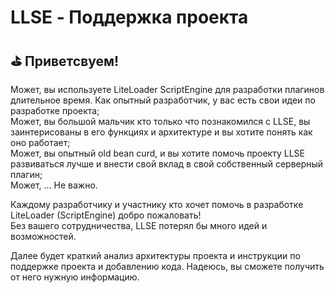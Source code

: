 <!-- translated -->

# LLSE - Поддержка проекта

## ⛳  Приветсвуем!

Может, вы используете LiteLoader ScriptEngine для разработки плагинов длительное время. Как опытный разработчик, у вас есть свои идеи по разработке проекта; <br>
Может, вы большой мальчик кто только что познакомился с LLSE, вы заинтерисованы в его функциях и архитектуре и вы хотите понять как оно работает; <br>
Может, вы опытный old bean curd, и вы хотите помочь проекту LLSE развиваться лучше и внести свой вклад в свой собственный серверный плагин; <br>
Может, ... Не важно. 

Каждому разработчику и участнику кто хочет помочь в разработке LiteLoader (ScriptEngine) добро пожаловать! <br>
Без вашего сотрудничества, LLSE потерял бы много идей и возможностей. 

Далее будет краткий анализ архитектуры проекта и инструкции по поддержке проекта и добавлению кода. Надеюсь, вы сможете получить от него нужную информацию.
